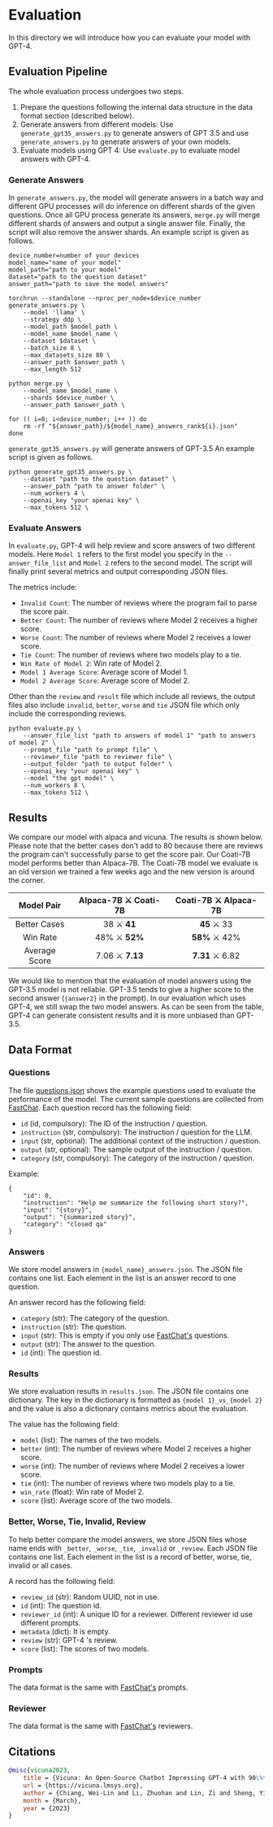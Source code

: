 # Evaluation

In this directory we will introduce how you can evaluate your model with GPT-4. 

## Evaluation Pipeline

The whole evaluation process undergoes two steps. 
1. Prepare the questions following the internal data structure in the data format section (described below).
2. Generate answers from different models: Use `generate_gpt35_answers.py` to generate answers of GPT 3.5 and use `generate_answers.py` to generate answers of your own models.
3. Evaluate models using GPT 4: Use `evaluate.py` to evaluate model answers with GPT-4.

### Generate Answers
In `generate_answers.py`, the model will generate answers in a batch way and different GPU processes will do inference on different shards of the given questions. Once all GPU process generate its answers, `merge.py` will merge different shards of answers and output a single answer file. Finally, the script will also remove the answer shards. An example script is given as follows.

```shell
device_number=number of your devices
model_name="name of your model"
model_path="path to your model"
dataset="path to the question dataset"
answer_path="path to save the model answers"

torchrun --standalone --nproc_per_node=$device_number generate_answers.py \
    --model 'llama' \
    --strategy ddp \
    --model_path $model_path \
    --model_name $model_name \
    --dataset $dataset \
    --batch_size 8 \
    --max_datasets_size 80 \
    --answer_path $answer_path \
    --max_length 512

python merge.py \
    --model_name $model_name \
    --shards $device_number \
    --answer_path $answer_path \

for (( i=0; i<device_number; i++ )) do
    rm -rf "${answer_path}/${model_name}_answers_rank${i}.json"
done

```

`generate_gpt35_answers.py` will generate answers of GPT-3.5 An example script is given as follows.

```shell
python generate_gpt35_answers.py \
    --dataset "path to the question dataset" \
    --answer_path "path to answer folder" \
    --num_workers 4 \
    --openai_key "your openai key" \
    --max_tokens 512 \

```

### Evaluate Answers

In `evaluate.py`, GPT-4 will help review and score answers of two different models. Here `Model 1` refers to the first model you specify in the `--answer_file_list` and `Model 2` refers to the second model. The script will finally print several metrics and output corresponding JSON files.

The metrics include:

- `Invalid Count`: The number of reviews where the program fail to parse the score pair.
- `Better Count`: The number of reviews where Model 2 receives a higher score.
- `Worse Count`: The number of reviews where Model 2 receives a lower score.
- `Tie Count`: The number of reviews where two models play to a tie.
- `Win Rate of Model 2`: Win rate of Model 2.
- `Model 1 Average Score`: Average score of Model 1.
- `Model 2 Average Score`: Average score of Model 2.

Other than the `review` and `result` file which include all reviews, the output files also include `invalid`, `better`, `worse` and `tie` JSON file which only include the corresponding reviews.

```shell
python evaluate.py \
    --answer_file_list "path to answers of model 1" "path to answers of model 2" \
    --prompt_file "path to prompt file" \
    --reviewer_file "path to reviewer file" \
    --output_folder "path to output folder" \
    --openai_key "your openai key" \
    --model "the gpt model" \
    --num_workers 8 \
    --max_tokens 512 \

```

## Results

We compare our model with alpaca and vicuna. The results is shown below. Please note that the better cases don't add to 80 because there are reviews the program can't successfully parse to get the score pair. Our Coati-7B model performs better than Alpaca-7B. The Coati-7B model we evaluate is an old version we trained a few weeks ago and the new version is around the corner.

|  Model Pair   | Alpaca-7B ⚔ Coati-7B | Coati-7B ⚔ Alpaca-7B |
| :-----------: | :------------------: | :------------------: |
| Better Cases  |     38 ⚔ **41**      |     **45** ⚔ 33      |
|   Win Rate    |    48% ⚔ **52%**     |    **58%** ⚔ 42%     |
| Average Score |   7.06 ⚔ **7.13**    |   **7.31** ⚔ 6.82    |

We would like to mention that the evaluation of model answers using the GPT-3.5 model is not reliable. GPT-3.5 tends to give a higher score to the second answer (`{answer2}` in the prompt). In our evaluation which uses GPT-4, we still swap the two model answers. As can be seen from the table, GPT-4 can generate consistent results and it is more unbiased than GPT-3.5.

## Data Format

### Questions
The file [questions.json](./sample/questions.json) shows the example questions used to evaluate the performance of the model. The current sample questions are collected from [FastChat](https://github.com/lm-sys/FastChat/blob/main/fastchat/eval/table/question.jsonl). Each question record has the following field:
* `id` (id, compulsory): The ID of the instruction / question.
* `instruction` (str, compulsory): The instruction / question for the LLM.
* `input` (str, optional): The additional context of the instruction / question.
* `output` (str, optional): The sample output of the instruction / question.
* `category` (str, compulsory): The category of the instruction / question.

Example:
```
{
    "id": 0,
    "instruction": "Help me summarize the following short story?",
    "input": "{story}",
    "output": "{summarized story}",
    "category": "closed qa"
}
```

### Answers

We store model answers in `{model_name}_answers.json`. The JSON file contains one list. Each element in the list is an answer record to one question.

An answer record has the following field:

* `category` (str): The category of the question.
* `instruction` (str): The question.
* `input` (str): This is empty if you only use [FastChat's]((https://github.com/lm-sys/FastChat/blob/main/fastchat/eval/table/question.jsonl)) questions.
* `output` (str): The answer to the question.
* `id` (int): The question id.

### Results

We store evaluation results in `results.json`. The JSON file contains one dictionary. The key in the dictionary is formatted as `{model 1}_vs_{model 2}` and the value is also a dictionary contains metrics about the evaluation.

The value has the following field:

* `model` (list): The names of the two models.
* `better` (int): The number of reviews where Model 2 receives a higher score.
* `worse` (int): The number of reviews where Model 2 receives a lower score.
* `tie` (int): The number of reviews where two models play to a tie.
* `win_rate` (float): Win rate of Model 2.
* `score` (list): Average score of the two models.

### Better, Worse, Tie, Invalid, Review

To help better compare the model answers, we store JSON files whose name ends with `_better`, `_worse`, `_tie`, `_invalid` or `_review`. Each JSON file contains one list. Each element in the list is a record of better, worse, tie, invalid or all cases.

A record has the following field:

* `review_id` (str): Random UUID, not in use.
* `id` (int): The question id.
* `reviewer_id` (int): A unique ID for a reviewer. Different reviewer id use different prompts.
* `metadata` (dict): It is empty.
* `review` (str): GPT-4 's review.
* `score` (list): The scores of two models.

### Prompts

The data format is the same with [FastChat's](https://github.com/lm-sys/FastChat/blob/main/fastchat/eval/table/prompt.jsonl) prompts.

### Reviewer

The data format is the same with [FastChat's](https://github.com/lm-sys/FastChat/blob/main/fastchat/eval/table/reviewer.jsonl) reviewers.

## Citations

```bibtex
@misc{vicuna2023,
    title = {Vicuna: An Open-Source Chatbot Impressing GPT-4 with 90\%* ChatGPT Quality},
    url = {https://vicuna.lmsys.org},
    author = {Chiang, Wei-Lin and Li, Zhuohan and Lin, Zi and Sheng, Ying and Wu, Zhanghao and Zhang, Hao and Zheng, Lianmin and Zhuang, Siyuan and Zhuang, Yonghao and Gonzalez, Joseph E. and Stoica, Ion and Xing, Eric P.},
    month = {March},
    year = {2023}
}
```

